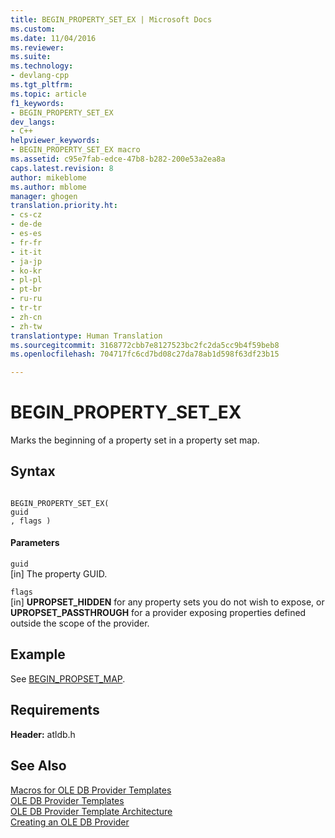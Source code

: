 ```yaml
---
title: BEGIN_PROPERTY_SET_EX | Microsoft Docs
ms.custom: 
ms.date: 11/04/2016
ms.reviewer: 
ms.suite: 
ms.technology:
- devlang-cpp
ms.tgt_pltfrm: 
ms.topic: article
f1_keywords:
- BEGIN_PROPERTY_SET_EX
dev_langs:
- C++
helpviewer_keywords:
- BEGIN_PROPERTY_SET_EX macro
ms.assetid: c95e7fab-edce-47b8-b282-200e53a2ea8a
caps.latest.revision: 8
author: mikeblome
ms.author: mblome
manager: ghogen
translation.priority.ht:
- cs-cz
- de-de
- es-es
- fr-fr
- it-it
- ja-jp
- ko-kr
- pl-pl
- pt-br
- ru-ru
- tr-tr
- zh-cn
- zh-tw
translationtype: Human Translation
ms.sourcegitcommit: 3168772cbb7e8127523bc2fc2da5cc9b4f59beb8
ms.openlocfilehash: 704717fc6cd7bd08c27da78ab1d598f63df23b15

---
```

# BEGIN_PROPERTY_SET_EX
Marks the beginning of a property set in a property set map.  
  
## Syntax  
  
```  
  
BEGIN_PROPERTY_SET_EX(  
guid  
, flags )  
```  
  
#### Parameters  
 `guid`  
 [in] The property GUID.  
  
 `flags`  
 [in] **UPROPSET_HIDDEN** for any property sets you do not wish to expose, or **UPROPSET_PASSTHROUGH** for a provider exposing properties defined outside the scope of the provider.  
  
## Example  
 See [BEGIN_PROPSET_MAP](../../data/oledb/begin-propset-map.md).  
  
## Requirements  
 **Header:** atldb.h  
  
## See Also  
 [Macros for OLE DB Provider Templates](../../data/oledb/macros-for-ole-db-provider-templates.md)   
 [OLE DB Provider Templates](../../data/oledb/ole-db-provider-templates-cpp.md)   
 [OLE DB Provider Template Architecture](../../data/oledb/ole-db-provider-template-architecture.md)   
 [Creating an OLE DB Provider](../../data/oledb/creating-an-ole-db-provider.md)


<!--HONumber=Jan17_HO2-->


